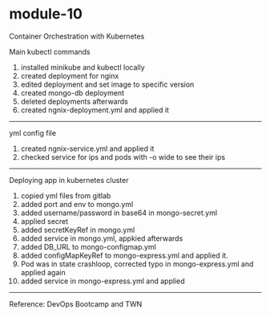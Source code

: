 # module-10
Container Orchestration with Kubernetes


Main kubectl commands

1. installed minikube and kubectl locally
2. created deployment for nginx
3. edited deployment and set image to specific version
4. created mongo-db deployment
5. deleted deployments afterwards
6. created ngnix-deployment.yml and applied it

--------------------------------------------------

yml config file
1. created ngnix-service.yml and applied it
2. checked service for ips and pods with -o wide to see their ips

--------------------------------------------------

Deploying app in kubernetes cluster
1. copied yml files from gitlab
2. added port and env to mongo.yml
3. added username/password in base64 in mongo-secret.yml
4. applied secret
5. added secretKeyRef in mongo.yml
6. added service in mongo.yml, appkied afterwards
7. added DB_URL to mongo-configmap.yml
8. added configMapKeyRef to mongo-express.yml and applied it.
9. Pod was in state crashloop, corrected typo in mongo-express.yml and applied again
10. added service in mongo-express.yml and applied 




--------------------------------------------------

Reference: DevOps Bootcamp and TWN